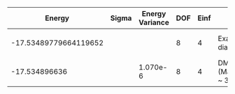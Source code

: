 | Energy                | Sigma | Energy Variance | DOF | Einf | Method                   | Reference |
|-----------------------|-------|-----------------|-----|------|--------------------------|-----------|
| -17.53489779664119652 |       |                 | 8   | 4    | Exact diagonalization    | TODO: own code (ED) |
| -17.534896636         |       | 1.070e-6        | 8   | 4    | DMRG (MaxBondDim ~ 3200) | TODO: ask Max |
